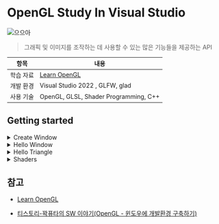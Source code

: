 # OpenGL Study In Visual Studio

![으으아](https://mblogthumb-phinf.pstatic.net/MjAyMTA5MDdfNzEg/MDAxNjMwOTQyMjQ3MzQ1.LsRXGVtVjbUNBIBwq3qAynvSUpm6iRsPN7xFUzijrAcg.hoJ2o9kw7MuqMRTy4-9YmlMI7_QtpmaBKT25j57oWygg.GIF.playkit/DownrightGlossyFoxhound-size_restricted.gif?type=w800)

> 그래픽 및 이미지를 조작하는 데 사용할 수 있는 많은 기능들을 제공하는 API

| 항목         | 내용 |
|-------------|---------------------------------|
| 학습 자료 | [Learn OpenGL](https://learnopengl.com/) |
| 개발 환경 | Visual Studio 2022 , GLFW, glad |
| 사용 기술 | OpenGL, GLSL, Shader Programming, C++ |

## Getting started

<details>
<summary> Create Window </summary>

> **GLFW** , **GLAD** 은 OpenGL을 쉽게 사용하도록 도와주는 라이브러리

- [GLFW](https://www.glfw.org/download.html) : 창 생성을 위해

- [CMake](https://cmake.org/download/) : OS와 개발환경에 빌드 시스템을 더 쉽게 관리, 맞는 프로젝트 파일을 생성을 위해

- [GLAD](https://glad.dav1d.de/) : 확장 기능 로드

- [GLM](https://github.com/g-truc/glm) : 벡터, 행렬 등을 다루는 함수와 클래스를 제공

```cpp
#include <glad/glad.h>
#include <GLFW/glfw3.h>
```

</details>

<details>
<summary> Hello Window</summary>

<p align="center">
  <table style="width:100%; text-align:center;">
    <tr>
      <td style="text-align:center; vertical-align:middle;">
        <p align="center">
        <img src="https://github.com/BOLTB0X/OpenGL-Study/blob/main/Img/window.jpg?raw=true" alt="Example Image" width="70%"/>
        </p>
      </td>
      <td style="text-align:center; vertical-align:middle;">
        <p align="center">
        <img src="https://github.com/BOLTB0X/OpenGL-Study/blob/main/Img/window2.jpg?raw=true" alt="Example Image" width="70%"/>
        </p>
      </td>
    </tr>
    <tr>
      <td style="text-align:center; font-size:14px; font-weight:bold;">
      <p align="center">
      Window 1
      </p>
      </td>
      <td style="text-align:center; font-size:14px; font-weight:bold;">
      <p align="center">
      Window 2
      </p>
      </td>
    </tr>
  </table>
</p>

- **init**

  ```cpp
  // 1
  glfwInit();
	glfwWindowHint(GLFW_CONTEXT_VERSION_MAJOR, 3);
	glfwWindowHint(GLFW_CONTEXT_VERSION_MINOR, 3);
	glfwWindowHint(GLFW_OPENGL_PROFILE, GLFW_OPENGL_CORE_PROFILE);

  #ifdef __APPLE__
  glfwWindowHint(GLFW_OPENGL_FORWARD_COMPAT, GL_TRUE);
  #endif

	glfwMakeContextCurrent(window); // 2
	glfwSetFramebufferSizeCallback(window, framebuffer_size_callback); // 3
  ```

    1. GLFW initialize 및 configure

    2. `glfwMakeContextCurrent` : GLFW에 이 함수를 등록하여 창 크기가 조정될 때마다 호출하도록 알려주는 함수

    3. `glfwSetFramebufferSizeCallback` : `framebuffer_size_callback` 함수 포인터로 내가 지정한 크기로 변경


- **Utils**

  ```cpp
  void processInput(GLFWwindow* window) {
	  if (glfwGetKey(window, GLFW_KEY_ESCAPE) == GLFW_PRESS)
      glfwSetWindowShouldClose(window, true);
  }

  void framebuffer_size_callback(GLFWwindow* window, int width, int height) {
	  glViewport(0, 0, width, height);
  }
  ```

    1. `processInput` : GLFW 라이브러리를 사용하여 특정 키 입력을 감지하고 그에 따라 반응하는 함수

    2. `framebuffer_size_callback` : Window 크기 변경시 호출 되는 **callback** 함수


- **Render Loop**

   ```cpp
   while (!glfwWindowShouldClose(window)) { // 1
		
		   // input
		   processInput(window);

		   // render
		   glClearColor(0.2f, 0.3f, 0.3f, 1.0f);
		   glClear(GL_COLOR_BUFFER_BIT);
		
		   glfwSwapBuffers(window); // 2
		   glfwPollEvents(); // 3
	 }
   ```

    1. `glfwWindowShouldClose`: 각 루프 반복의 시작 부분에서 GLFW가 닫히도록 지시되었는지 확인

    2. `glfwSwapBuffers` : 렌더 반복 중에 렌더링하는 데 사용되는 색상 버퍼(GLFW 창의 각 픽셀에 대한 색상 값이 포함된 대형 2D 버퍼)를 스왑하여 화면에 출력으로 표시하는 함수

    3. `glfwPollEvents` : 이벤트(키보드 입력, 마우스 이동)가 트리거 되는지 확인, window 상태 업데이트, (콜백 함수를 통해 등록 가능)


- [전체 프로젝트 코드(C++)](https://github.com/BOLTB0X/OpenGL-Study/tree/main/VisualStudioVer/OpenGL_Project01)


</details>

<details>
<summary> Hello Triangle</summary>

<p align="center">
  <table style="width:100%; text-align:center; border-spacing:5px;">
    <tr>
      <td style="text-align:center; vertical-align:middle;">
        <p align="center">
        <img src="https://github.com/BOLTB0X/OpenGL-Study/blob/main/Img/%EC%B2%AB%EC%82%BC%EA%B0%81%ED%98%95.jpg?raw=true" alt="Example Image" width="70%"/>
        </p>
      </td>
      <td style="text-align:center; vertical-align:middle;">
        <p align="center">
        <img src="https://github.com/BOLTB0X/OpenGL-Study/blob/main/Img/%EC%B2%AB%EC%82%AC%EA%B0%81%ED%98%95.jpg?raw=true" alt="Example Image" width="70%"/>
        </p>
      </td>
      <td style="text-align:center; vertical-align:middle;">
        <p align="center">
        <img src="https://github.com/BOLTB0X/OpenGL-Study/blob/main/Img/%EC%B2%AB%EC%82%AC%EA%B0%81%ED%98%95-%EC%99%80%EC%9D%B4%EC%96%B4%ED%94%84%EB%A0%88%EC%9E%84%EB%AA%A8%EB%93%9C.jpg?raw=true" alt="Example Image" width="70%"/>
        </p>
      </td>
    </tr>
    <tr>
      <td style="text-align:center; font-size:14px; font-weight:bold;">
      <p align="center">
      Triangle
      </p>
      </td>
      <td style="text-align:center; font-size:14px; font-weight:bold;">
      <p align="center">
      Rectangle
      </p>
      </td>
      <td style="text-align:center; font-size:14px; font-weight:bold;">
      <p align="center">
      Wire Frame
      </p>
      </td>
    </tr>
  </table>
</p>

- **Shader program 빌드 && 컴파일**

   <details>
   <summary> Shader </summary>
   
    ```cpp
    const char* vertexShaderSource = "#version 330 core\n"
	  "layout (location = 0) in vec3 aPos;\n"
	  "void main()\n"
	  "{\n"
	  "	gl_Position = vec4(aPos.x, aPos.y, aPos.z, 1.0);\n"
	  "}\0";

    const char* fragmentShaderSource = "#version 330 core\n"
	  "out vec4 FragColor;\n"
	  "void main()\n"
	  "{\n"
	  "	FragColor = vec4(1.0f, 0.5f, 0.2f, 1.0f);\n"
	  "}\n\0";
    ```

   </details>

   <details>
   <summary> Shader 컴파일 in main </summary>

   ```cpp
   // Vertex shader
   unsigned int vertexShader = glCreateShader(GL_VERTEX_SHADER);
   glShaderSource(vertexShader, 1, &vertexShaderSource, NULL);
   glCompileShader(vertexShader);
   
   // Fragment shader
   unsigned int fragmentShader = glCreateShader(GL_FRAGMENT_SHADER);
   glShaderSource(fragmentShader, 1, &fragmentShaderSource, NULL);
   glCompileShader(fragmentShader);
   
   // link shaders
   unsigned int shaderProgram = glCreateProgram();
   glAttachShader(shaderProgram, vertexShader);
   glAttachShader(shaderProgram, fragmentShader);
   glLinkProgram(shaderProgram);
   
   checkShaderCompiler(vertexShader, "VERTEX");
   checkShaderCompiler(fragmentShader, "FRAGMENT");
   checkShaderCompiler(shaderProgram, "LINKING");
   
   glDeleteShader(vertexShader);
   glDeleteShader(fragmentShader);
   ```
   </details>

   <details>
   <summary> Shader 컴파일 함수 </summary>

   ```cpp
   void checkShaderCompiler(GLuint shader, const std::string& type) {
	   int success;
	   char infoLog[512];

	   glGetShaderiv(shader, GL_COMPILE_STATUS, &success);
	   if (!success) {
		   glGetShaderInfoLog(shader, 512, NULL, infoLog);
		   std::cout << "ERROR::SHADER::" << type << "::COMPILATION_FAILED\n" << infoLog << std::endl;
	  }
   }
   ```

   </details>
      <br/>


- **Vertex 데이터 (and 버퍼) 셋업**

   <details>
   <summary> Vertex 정의 </summary>

   ```cpp
   float triangleVertices[] = {
		 -0.5f, -0.5f, 0.0f, // left  
		  0.5f, -0.5f, 0.0f, // right 
		  0.0f,  0.5f, 0.0f  // top   
	 };

	 float vertices[] = {
		 0.5f,  0.5f, 0.0f,  // top right
		 0.5f, -0.5f, 0.0f,  // bottom right
		 -0.5f, -0.5f, 0.0f,  // bottom left
		 -0.5f,  0.5f, 0.0f   // top left 
	 };

	 unsigned int indices[] = {
			 0, 1, 3,   // 1 triangle
			 1, 2, 3    // 2 triangle
	 };
   ```

   </details>

   <details>
   <summary> VBO , VAO , EBO </summary>

    VBO, VAO: GPU 메모리에 정점 데이터를 저장하고 관리하는 데 사용되는 객체

    - **VBO** : Vertex 데이터(Vertex 좌표, UV 좌표, 색상, 법선 )를 GPU의 메모리에 저장하는 버퍼
    
    - **VAO** : 여러 개의 VBO와 속성(Attribute) 설정을 저장하는 객체
      
    - **EBO** : 인덱스 버퍼

    ```cpp
	  unsigned int VBO, VAO, EBO;

	  glGenVertexArrays(1, &VAO); // 1
	  glGenBuffers(1, &VBO); // 2
	  glGenBuffers(1, &EBO); 
    ```
    
    1. `glGenVertexArrays` :  OpenGL에 Vertex 속성(좌표, 색상, 법선 등)이 어디에 있는지 지정해야 하는데, VAO가 이 역할을 대신해 줌

    2. `glGenBuffers` : 저장하는 버퍼

    ```cpp
    glBindVertexArray(VAO); // 1

    // 2
    glBindBuffer(GL_ARRAY_BUFFER, VBO);
    glBufferData(GL_ARRAY_BUFFER, sizeof(vertices), vertices, GL_STATIC_DRAW);

    // 3
    glBindBuffer(GL_ELEMENT_ARRAY_BUFFER, EBO);
    glBufferData(GL_ELEMENT_ARRAY_BUFFER, sizeof(indices), indices, GL_STATIC_DRAW);

    // 4
    glVertexAttribPointer(0, 3, GL_FLOAT, GL_FALSE, 3 * sizeof(float), (void*)0);
    glEnableVertexAttribArray(0);
    
    // 5
    glBindBuffer(GL_ARRAY_BUFFER, 0);

	  // 6
	  glBindVertexArray(0);
    ```

    1. bind Vertex Array Object
       `glBindVertexArray` : VAO를 먼저 바인딩, 바인딩하면 그 이후의 설정이 해당 VAO에 저장됨

    2. copy our vertices array in a vertex buffer for OpenGL to use

    3. copy our index array in a element buffer for OpenGL to use

    4. then set the vertex attributes pointers

    5. `glBindBuffer` : `glVertexAttribPointer` 에 대한 호출은 VBO를 정점 속성의 바인딩된 정점 버퍼 객체로 등록하므로 나중에 안전하게 바인딩을 해제할 수 있음

    6. `glBindVertexArray` :  나중에 VAO를 언바인딩하여 다른 VAO 호출이 실수로 이 VAO를 수정하지 않도록 할 수 있지만, 이런 일은 거의 발생하지 않음
	  
       VAO를 수정하려면 어차피 `glBindVertexArray`를 호출해야 하므로 직접적으로 필요하지 않을 때는 일반적으로 VAO(또는 VBO)를 언바인딩하지 않음
       
   </details>
      <br/>


- **draw**

  <details>
  <summary> Triangle </summary>

  ```cpp
  glUseProgram(shaderProgram); // 1
  glBindVertexArray(VAO); // 2
  glDrawArrays(GL_TRIANGLES, 0, 3); // 3
  
  glfwSwapBuffers(window); // 4
  glfwPollEvents(); // 5
  ```

  1. `glUseProgram` : 현재 사용할 셰이더 프로그램을 설정하는 함수

  2. `glBindVertexArray` : 렌더링할 객체(Vertex VAO)를 바인딩하는 함수

  3. `glDrawArrays` : 현재 바인딩된 VAO에 저장된 버텍스 데이터를 사용하여 삼각형을 그림

  4. `glfwSwapBuffers` : 렌더 반복 중에 렌더링하는 데 사용되는 색상 버퍼(GLFW 창의 각 픽셀에 대한 색상 값이 포함된 대형 2D 버퍼)를 스왑하여 화면에 출력으로 표시하는 함수

  5. `glfwPollEvents` : 이벤트(키보드 입력, 마우스 이동)가 트리거 되는지 확인, window 상태 업데이트, (콜백 함수를 통해 등록 가능)
      
  </details>

  <details>
  <summary> Wire Frame </summary>

  ```cpp
  glPolygonMode(GL_FRONT_AND_BACK, GL_LINE);
  ```
  </details>
    <br/>



- [전체 프로젝트 코드(C++)](https://github.com/BOLTB0X/OpenGL-Study/blob/main/VisualStudioVer/OpenGL_Project02/OpenGL_Project02/src/main.cpp)
  
</details>

<details>
<summary> Shaders </summary>

<p align="center">
  <table style="width:100%; text-align:center; border-spacing:5px;">
    <tr>
      <td style="text-align:center; vertical-align:middle;">
        <p align="center">
        <img src="https://github.com/BOLTB0X/OpenGL-Study/blob/main/Img/shader-%EB%B2%84%ED%85%8D%EC%8A%A4%EB%A1%9C%20%EC%83%89%EC%A0%84%EB%8B%AC.jpg?raw=true" alt="Example Image" width="70%"/>
        </p>
      </td>
      <td style="text-align:center; vertical-align:middle;">
        <p align="center">
        <img src="https://github.com/BOLTB0X/OpenGL-Study/blob/main/Img/shader-%EC%9C%A0%EB%8B%88%ED%8F%BC%EC%A0%81%EC%9A%A9.gif?raw=true" alt="Example Image" width="70%"/>
        </p>
      </td>
      <td style="text-align:center; vertical-align:middle;">
        <p align="center">
        <img src="https://github.com/BOLTB0X/OpenGL-Study/blob/main/Img/shader-Attributes%20%EC%B6%94%EA%B0%80.jpg?raw=true" alt="Example Image" width="70%"/>
        </p>
      </td>
    </tr>
    <tr>
      <td style="text-align:center; font-size:14px; font-weight:bold;">
      <p align="center">
      정점으로 Color
      </p>
      </td>
      <td style="text-align:center; font-size:14px; font-weight:bold;">
      <p align="center">
      Uniforms 
      </p>
      </td>
      <td style="text-align:center; font-size:14px; font-weight:bold;">
      <p align="center">
      Attributes
      </p>
      </td>
    </tr>
  </table>
</p>

- Shader Code

   <details>
   <summary> 정점으로 Color 로 변경 </summary>

   ```cpp
   const char* vertexShaderSource = "#version 330 core\n"
	 "layout (location = 0) in vec3 aPos;\n"
   "out vec4 vertexColor;\n"
	 "void main()\n"
   "{\n"
	 "	gl_Position = vec4(aPos, 1.0);\n"
   "	vertexColor = vec4(0.5, 0.0, 0.0, 1.0);\n"

   "}\0";

   const char* fragmentShaderSource = "#version 330 core\n"
   "out vec4 FragColor;\n"
   "in vec4 vertexColor;\n"
   "void main()\n"
   "{\n"
   "	FragColor = vertexColor;\n"
   "}\n\0";
   ```

   </details>

   <details>
   <summary> Uniforms </summary>

   ```cpp
   const char* vertexShaderSource = "#version 330 core\n"
	 "layout (location = 0) in vec3 aPos;\n"
   "out vec3 ourColor;\n"
	 "void main()\n"
   "{\n"
	 "	gl_Position = vec4(aPos, 1.0);\n"
   "	ourColor = aColor;\n"
   "}\0";

   const char* fragmentShaderSource = "#version 330 core\n"
   "out vec4 FragColor;\n"
   "uniform vec4 ourColor;\n"
   "void main()\n"
   "{\n"
   "	FragColor = ourColor;\n"
   "}\n\0";
   ```

   ```cpp
   while (!glfwWindowShouldClose(window)) {
      // ...

	    double timeValue = glfwGetTime();
	    float greenValue = static_cast<float>(sin(timeValue) / 2.0 + 0.5);
	    int vertexColorLocation = glGetUniformLocation(shaderProgram, "ourColor");

	    glUniform4f(vertexColorLocation, 0.0f, greenValue, 0.0f, 1.0f);

      // ..
   }
   ```

   </details>

   <details>
   <summary> Attributes 로 전달 </summary>

   ```cpp
   // 정점 수정
   float vertices[] = {
      // positions         // colors
      0.5f, -0.5f, 0.0f,  1.0f, 0.0f, 0.0f,   // bottom right
      -0.5f, -0.5f, 0.0f,  0.0f, 1.0f, 0.0f,   // bottom left
      0.0f,  0.5f, 0.0f,  0.0f, 0.0f, 1.0f    // top 
   }; 
   ```

   ```cpp
   const char* vertexShaderSource = "#version 330 core\n"
	 "layout (location = 0) in vec3 aPos;\n"
   "layout (location = 1) in vec3 aColor;\n"
   "out vec3 ourColor;\n"
	 "void main()\n"
   "{\n"
	 "	gl_Position = vec4(aPos, 1.0);\n"
   "	ourColor = aColor;\n"
   "}\0";

   const char* fragmentShaderSource = "#version 330 core\n"
   "out vec4 FragColor;\n"
   "in vec3 ourColor;\n"
   "void main()\n"
   "{\n"
   "	FragColor = vec4(ourColor, 1.0f);\n"
   "}\n\0";
   ```

   - 다른 **정점 속성(Attributes)** 을 추가하고 **VBO** 의 메모리를 업데이트했기 때문에 정점 속성 포인터를 다시 구성해야 함

   - **VBO** 의 메모리에 업데이트된 데이터는 이제 다음과 같음
   
   <p align="center">
      <img src="https://learnopengl.com/img/getting-started/vertex_attribute_pointer_interleaved.png" alt="Example Image" width="80%">
      <br/>
      이미지 출처: learnopengl.com
   </p>

   - 현재 레이아웃을 알고 있으면 `glVertexAttribPointer`로 정점 형식을 업데이트할 수 있음

   ```cpp
   // position attribute
   glVertexAttribPointer(0, 3, GL_FLOAT, GL_FALSE, 6 * sizeof(float), (void*)0);
   glEnableVertexAttribArray(0);
   // color attribute
   glVertexAttribPointer(1, 3, GL_FLOAT, GL_FALSE, 6 * sizeof(float), (void*)(3* sizeof(float)));
   glEnableVertexAttribArray(1);
   ```

   </details>
   <br/>

- Custom Shader Class

   <details>
   <summary> Code </summary>
   
   ```cpp
   #ifndef SHADER_H
   #define SHADER_H

   #include <glad/glad.h>

   #include <string>
   #include <fstream>
   #include <sstream>
   #include <iostream>

   class Shader
   {
   public:
       unsigned int ID;
       // constructor generates the shader on the fly
       // ------------------------------------------------------------------------
       Shader(const char* vertexPath, const char* fragmentPath)
       {
           // 1. retrieve the vertex/fragment source code from filePath
           std::string vertexCode;
           std::string fragmentCode;
           std::ifstream vShaderFile;
           std::ifstream fShaderFile;
           // ensure ifstream objects can throw exceptions:
           vShaderFile.exceptions (std::ifstream::failbit | std::ifstream::badbit);
           fShaderFile.exceptions (std::ifstream::failbit | std::ifstream::badbit);
           try 
           {
               // open files
               vShaderFile.open(vertexPath);
               fShaderFile.open(fragmentPath);
               std::stringstream vShaderStream, fShaderStream;
               // read file's buffer contents into streams
               vShaderStream << vShaderFile.rdbuf();
               fShaderStream << fShaderFile.rdbuf();
               // close file handlers
               vShaderFile.close();
               fShaderFile.close();
               // convert stream into string
               vertexCode   = vShaderStream.str();
               fragmentCode = fShaderStream.str();
           }
           catch (std::ifstream::failure& e)
           {
               std::cout << "ERROR::SHADER::FILE_NOT_SUCCESSFULLY_READ: " << e.what() << std::endl;
           }
           const char* vShaderCode = vertexCode.c_str();
           const char * fShaderCode = fragmentCode.c_str();
           // 2. compile shaders
           unsigned int vertex, fragment;
           // vertex shader
           vertex = glCreateShader(GL_VERTEX_SHADER);
           glShaderSource(vertex, 1, &vShaderCode, NULL);
           glCompileShader(vertex);
           checkCompileErrors(vertex, "VERTEX");
           // fragment Shader
           fragment = glCreateShader(GL_FRAGMENT_SHADER);
           glShaderSource(fragment, 1, &fShaderCode, NULL);
           glCompileShader(fragment);
           checkCompileErrors(fragment, "FRAGMENT");
           // shader Program
           ID = glCreateProgram();
           glAttachShader(ID, vertex);
           glAttachShader(ID, fragment);
           glLinkProgram(ID);
           checkCompileErrors(ID, "PROGRAM");
           // delete the shaders as they're linked into our program now and no longer necessary
           glDeleteShader(vertex);
           glDeleteShader(fragment);
       }
       // activate the shader
       // ------------------------------------------------------------------------
       void use() 
       { 
           glUseProgram(ID); 
       }
       // utility uniform functions
       // ------------------------------------------------------------------------
       void setBool(const std::string &name, bool value) const
       {         
           glUniform1i(glGetUniformLocation(ID, name.c_str()), (int)value); 
       }
       // ------------------------------------------------------------------------
       void setInt(const std::string &name, int value) const
       { 
           glUniform1i(glGetUniformLocation(ID, name.c_str()), value); 
       }
       // ------------------------------------------------------------------------
       void setFloat(const std::string &name, float value) const
       { 
           glUniform1f(glGetUniformLocation(ID, name.c_str()), value); 
       }
       
    private:
       // utility function for checking shader compilation/linking errors.
       // ------------------------------------------------------------------------
       void checkCompileErrors(unsigned int shader, std::string type)
       {
           int success;
           char infoLog[1024];
           if (type != "PROGRAM")
           {
               glGetShaderiv(shader, GL_COMPILE_STATUS, &success);
               if (!success)
               {
                   glGetShaderInfoLog(shader, 1024, NULL, infoLog);
                   std::cout << "ERROR::SHADER_COMPILATION_ERROR of type: " << type << "\n" << infoLog << "\n -- --------------------------------------------------- -- " << std::endl;
               }
           }
           else
           {
               glGetProgramiv(shader, GL_LINK_STATUS, &success);
               if (!success)
               {
                   glGetProgramInfoLog(shader, 1024, NULL, infoLog);
                   std::cout << "ERROR::PROGRAM_LINKING_ERROR of type: " << type << "\n" << infoLog << "\n -- --------------------------------------------------- -- " << std::endl;
               }
           }
       }
   };
   ```

   ```cpp
   int main(void) {
      // ...

      Shader ourShader("vertex_shader.vs", "fragment_shader.fs");

      // ...

      while (!glfwWindowShouldClose(window)) {
          // ...
          ourShader.use();
		      glBindVertexArray(VAO);
		      glDrawArrays(GL_TRIANGLES, 0, 3);
          // ...
      }

      // ...
   }
   ```

   </details>

</details>

## 참고

- [Learn OpenGL](https://learnopengl.com/)

- [티스토리-꽉퓨타의 SW 이야기(OpenGL - 윈도우에 개발환경 구축하기)](https://kwak-story.tistory.com/3)